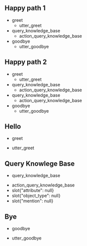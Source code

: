 ## Happy path 1
* greet
  - utter_greet
* query_knowledge_base
  - action_query_knowledge_base
* goodbye
  - utter_goodbye

## Happy path 2
* greet
  - utter_greet
* query_knowledge_base
  - action_query_knowledge_base
* query_knowledge_base
  - action_query_knowledge_base
* goodbye
  - utter_goodbye

## Hello
* greet
- utter_greet

## Query Knowlege Base
* query_knowledge_base
- action_query_knowledge_base
- slot{"attribute": null}
- slot{"object_type": null}
- slot{"mention": null}

## Bye
* goodbye
- utter_goodbye
